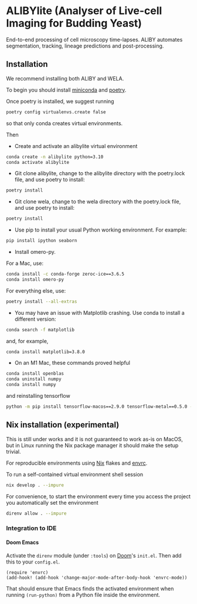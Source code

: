 # ALIBYlite (Analyser of Live-cell Imaging for Budding Yeast)

End-to-end processing of cell microscopy time-lapses. ALIBY automates segmentation, tracking, lineage predictions and post-processing.

## Installation

We recommend installing both ALIBY and WELA. 

To begin you should install [miniconda](https://docs.anaconda.com/free/miniconda/index.html) and [poetry](https://python-poetry.org).


Once poetry is installed, we suggest running

```bash
poetry config virtualenvs.create false
 ```

so that only conda creates virtual environments.

Then

- Create and activate an alibylite virtual environment

```bash
conda create -n alibylite python=3.10
conda activate alibylite
 ```

- Git clone alibylite, change to the alibylite directory with the poetry.lock file, and use poetry to install:

```bash 
poetry install
 ```

- Git clone wela, change to the wela directory with the poetry.lock file, and use poetry to install:

```bash 
poetry install
 ```

- Use pip to install your usual Python working environment. For example:

```bash 
pip install ipython seaborn
 ```

- Install omero-py.

For a Mac, use:

```bash 
conda install -c conda-forge zeroc-ice==3.6.5
conda install omero-py
 ```

 For everything else, use:

 ```bash 
poetry install --all-extras
 ```

- You may have an issue with Matplotlib crashing.
Use conda to install a different version:

```bash 
conda search -f matplotlib       
 ```

 and, for example, 

 ```bash 
conda install matplotlib=3.8.0 
 ```

 - On an M1 Mac, these commands proved helpful

 ```bash 
conda install openblas
conda uninstall numpy
conda install numpy    
 ```

 and reinstalling tensorflow

 ```bash 
python -m pip install tensorflow-macos==2.9.0 tensorflow-metal==0.5.0 --force-reinstall
```

## Nix installation (experimental)
This is still under works and it is not guaranteed to work as-is on MacOS, but in Linux running the Nix package manager it should make the setup trivial.

For reproducible environments using [Nix](https://github.com/NixOS/nix) flakes and [envrc](https://github.com/numtide/devshell).

To run a self-contained virtual environment shell session
```bash
nix develop . --impure
```
For convenience, to start the environment every time you access the project you automatically set the environment
```bash
direnv allow . --impure
```


### Integration to IDE
#### Doom Emacs
Activate the `direnv` module (under `:tools`) on [Doom](https://github.com/doomemacs/doomemacs)'s `init.el`. Then add this to your `config.el`.
```elisp
(require 'envrc)
(add-hook! (add-hook 'change-major-mode-after-body-hook 'envrc-mode))
```
That should ensure that Emacs finds the activated environment when running `(run-python)` from a Python file inside the environment.
